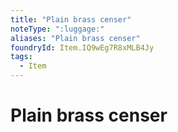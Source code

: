 ```yaml
---
title: "Plain brass censer"
noteType: ":luggage:"
aliases: "Plain brass censer"
foundryId: Item.IQ9wEg7R8xMLB4Jy
tags:
  - Item
---
```


# Plain brass censer
